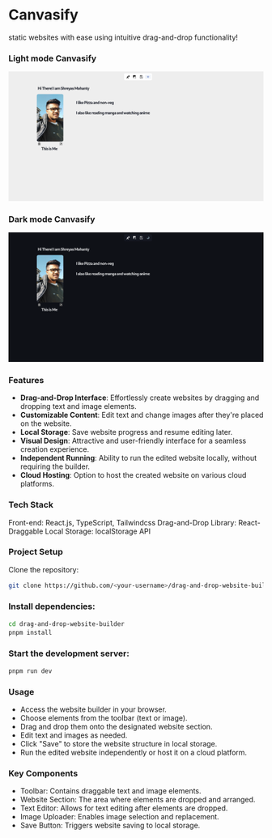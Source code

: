 # Canvasify
static websites with ease using intuitive drag-and-drop functionality!
### Light mode Canvasify
<img src="./light-mode.png">

### Dark mode Canvasify
<img src="./dark-mode.png">

### Features

* **Drag-and-Drop Interface**: Effortlessly create websites by dragging and dropping text and image elements.
* **Customizable Content**: Edit text and change images after they're placed on the website.
* **Local Storage**: Save website progress and resume editing later.
* **Visual Design**: Attractive and user-friendly interface for a seamless creation experience.
* **Independent Running**:  Ability to run the edited website locally, without requiring the builder.
* **Cloud Hosting**: Option to host the created website on various cloud platforms.

### Tech Stack

Front-end: React.js, TypeScript, Tailwindcss
Drag-and-Drop Library: React-Draggable
Local Storage: localStorage API

### Project Setup
Clone the repository:
```Bash
git clone https://github.com/<your-username>/drag-and-drop-website-builder.git
```

### Install dependencies:
```Bash
cd drag-and-drop-website-builder
pnpm install
```
### Start the development server:
```Bash
pnpm run dev
```

### Usage

* Access the website builder in your browser.
* Choose elements from the toolbar (text or image).
* Drag and drop them onto the designated website section.
* Edit text and images as needed.
* Click "Save" to store the website structure in local storage.
* Run the edited website independently or host it on a cloud platform.

### Key Components

* Toolbar: Contains draggable text and image elements.
* Website Section: The area where elements are dropped and arranged.
* Text Editor: Allows for text editing after elements are dropped.
* Image Uploader: Enables image selection and replacement.
* Save Button: Triggers website saving to local storage.
